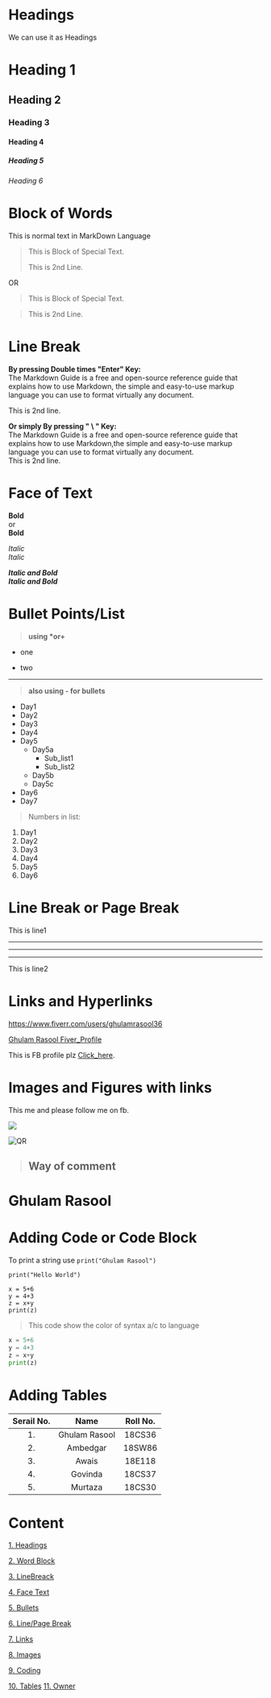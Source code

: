 # Headings
We can use it as Headings

# Heading 1
## Heading 2
### Heading 3
#### Heading 4
##### Heading 5
###### Heading 6

# Block of Words
This is normal text in MarkDown Language
> This is Block of Special Text.
>
>This is 2nd Line.

OR

> This is Block of Special Text.

>This is 2nd Line.

# Line Break
**By pressing Double times "Enter" Key:**\
The Markdown Guide is a free and open-source reference guide that explains how to use Markdown, the simple and easy-to-use markup language you can use to format virtually any document.

This is 2nd line.

**Or simply By pressing " \ " Key:**\
The Markdown Guide is a free and open-source reference guide that explains how to use Markdown,the simple and easy-to-use markup language you can use to format virtually any document.\
This is 2nd line.
# Face of Text
**Bold** \
 or\
__Bold__

*Italic*\
_Italic_

***Italic and Bold***\
___Italic and Bold___

# Bullet Points/List
> __using *or+__
* one
+ two
---
> __also using - for bullets__
- Day1
- Day2
- Day3
- Day4
- Day5
    - Day5a
        - Sub_list1
        - Sub_list2
    - Day5b
    - Day5c
- Day6
- Day7

> Numbers in list:
1. Day1
2. Day2
3. Day3
1. Day4
1. Day5
1. Day6


# Line Break or Page Break
This is line1 

---
***
___
This is line2
# Links and Hyperlinks
<https://www.fiverr.com/users/ghulamrasool36>

[Ghulam Rasool Fiver_Profile](https://www.fiverr.com/users/ghulamrasool36)

[FB_Profile]:https://www.facebook.com/ghulamrasoolcs36
This is FB profile plz [Click_here][FB_Profile].

# Images and Figures with links

This me and please follow me on fb.

![](my.jpg) 

![QR](https://play-lh.googleusercontent.com/9HT3x5ccHcOdhBgLVsNEE6uV9tsCy4GJkoQ8SiJid6xxdhoZnXtyIVhyFEBzoRvAjc4)

> ## Way of comment
> <!---Ghulam Rasool--->

# Ghulam Rasool

# Adding Code or Code Block
To print a string use `print("Ghulam Rasool")`

`print("Hello World")`

```
x = 5+6
y = 4+3
z = x+y
print(z)
```
> This code show the color of syntax a/c to language
```Python
x = 5+6
y = 4+3
z = x+y
print(z)
```
# Adding Tables
| Serail No. | Name | Roll No. |
|:----:|:----:|:----:|
| 1. | Ghulam Rasool | 18CS36|
| 2. | Ambedgar | 18SW86|
| 3. | Awais | 18E118|
| 4. | Govinda | 18CS37|
| 5. | Murtaza | 18CS30|

# Content
[1. Headings](#headings)

[2. Word Block](#block-of-words)

[3. LineBreack](#line-break)

[4. Face Text](#face-of-text)

[5. Bullets](#bullet-pointslist)

[6. Line/Page Break](#line-break-or-page-break)

[7. Links](#links-and-hyperlinks)

[8. Images](#images-and-figures-with-links)

[9. Coding](#adding-code-or-code-block)

[10. Tables](#adding-tables)
[11. Owner](#Ghulam-Rasool)

